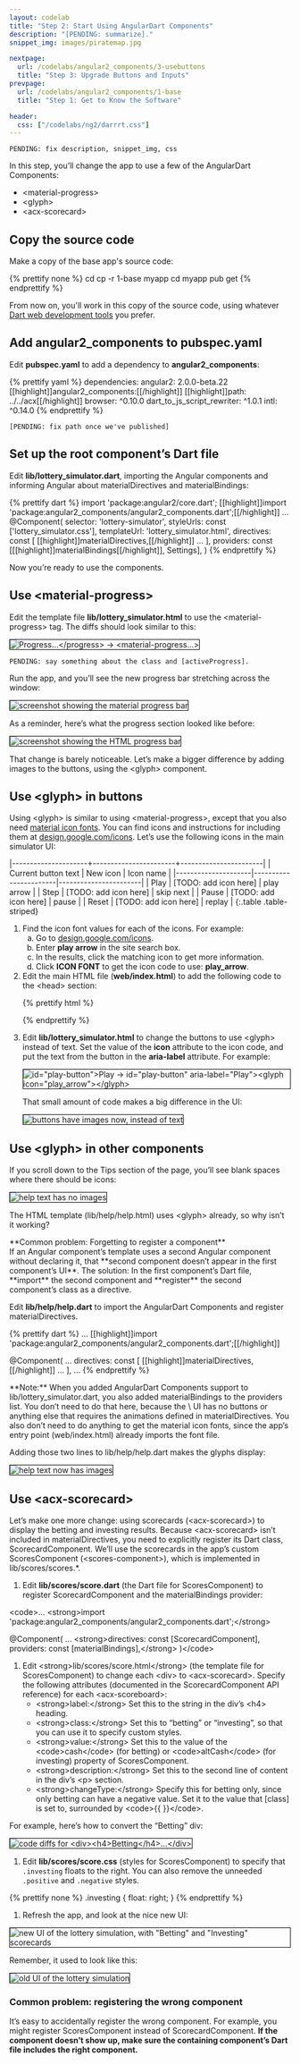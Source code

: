 ```yaml
---
layout: codelab
title: "Step 2: Start Using AngularDart Components"
description: "[PENDING: summarize]."
snippet_img: images/piratemap.jpg

nextpage:
  url: /codelabs/angular2_components/3-usebuttons
  title: "Step 3: Upgrade Buttons and Inputs"
prevpage:
  url: /codelabs/angular2_components/1-base
  title: "Step 1: Get to Know the Software"

header:
  css: ["/codelabs/ng2/darrrt.css"]
---
```


```
PENDING: fix description, snippet_img, css
```

In this step, you’ll change the app to use a few of the AngularDart Components:



*   \<material-progress>
*   \<glyph>
*   \<acx-scorecard>


## <i class="fa fa-money"> </i> Copy the source code

Make a copy of the base app's source code:

{% prettify none %}
cd <repo-name>
cp -r 1-base myapp
cd myapp
pub get
{% endprettify %}

From now on, you'll work in this copy of the source code,
using whatever [Dart web development tools](/tools) you prefer.


## <i class="fa fa-money"> </i> Add angular2_components to pubspec.yaml

Edit **pubspec.yaml** to add a dependency to **angular2_components**:

{% prettify yaml %}
dependencies:
  angular2: 2.0.0-beta.22
  [[highlight]]angular2_components:[[/highlight]]
    [[highlight]]path: ../../acx[[/highlight]]
  browser: ^0.10.0
  dart_to_js_script_rewriter: ^1.0.1
  intl: ^0.14.0
{% endprettify %}

```
[PENDING: fix path once we've published]
```

## <i class="fa fa-money"> </i> Set up the root component’s Dart file

Edit **lib/lottery_simulator.dart**, importing the Angular components and informing Angular about materialDirectives and materialBindings:

{% prettify dart %}
import 'package:angular2/core.dart';
[[highlight]]import 'package:angular2_components/angular2_components.dart';[[/highlight]]
...
@Component(
  selector: 'lottery-simulator',
  styleUrls: const ['lottery_simulator.css'],
  templateUrl: 'lottery_simulator.html',
  directives: const [
    [[highlight]]materialDirectives,[[/highlight]]
    ...
  ],
  providers: const [[[highlight]]materialBindings[[/highlight]], Settings],
)
{% endprettify %}

Now you’re ready to use the components.

## <i class="fa fa-money"> </i> Use \<material-progress>

Edit the template file **lib/lottery_simulator.html** to use the \<material-progress> tag. The diffs should look similar to this:

<img style="border:1px solid black" src="images/material-progress-diffs.png" alt="Progress...</progress> -> <material-progress...>">

```
PENDING: say something about the class and [activeProgress].
```

Run the app, and you’ll see the new progress bar stretching across the window:

<img style="border:1px solid black" src="images/material-progress-after.png" alt="screenshot showing the material progress bar">

As a reminder, here’s what the progress section looked like before:

<img style="border:1px solid black" src="images/material-progress-before.png" alt="screenshot showing the HTML progress bar">

That change is barely noticeable. Let’s make a bigger difference by adding images to the buttons, using the \<glyph> component.

## <i class="fa fa-money"> </i> Use \<glyph> in buttons

Using \<glyph> is similar to using \<material-progress>,
except that you also need
[material icon fonts](http://google.github.io/material-design-icons/).
You can find icons and instructions for including them at
[design.google.com/icons](https://design.google.com/icons).
Let’s use the following icons in the main simulator UI:


|---------------------+-----------------------+-----------------------|
| Current button text | New icon              | Icon name             |
|---------------------|-----------------------|-----------------------|
| Play                | [TODO: add icon here] | play arrow            |
| Step                | [TODO: add icon here] | skip next            |
| Pause                | [TODO: add icon here] | pause            |
| Reset                | [TODO: add icon here] | replay            |
{:.table .table-striped}

<ol>

<li>
Find the icon font values for each of the icons. For example:
<ol style="list-style-type: lower-alpha">
  <li>
  Go to <a href="https://design.google.com/icons">design.google.com/icons</a>. </li>
  <li>
  Enter <b>play arrow</b> in the site search box. </li>
  <li>
  In the results, click the matching icon to get more information. </li>
  <li>
  Click <b>ICON FONT</b> to get the icon code to use: <b>play_arrow</b>. </li></ol></li>

<li>
  Edit the main HTML file (<b>web/index.html</b>) to add the following code to the &lt;head> section: 

{% prettify html %}
<link rel="stylesheet" type="text/css"
    href="https://fonts.googleapis.com/icon?family=Material+Icons+Extended">
{% endprettify %}
</li>

<li>
  <p>
  Edit <b>lib/lottery_simulator.html</b> to
  change the buttons to use &lt;glyph> instead of text.
  Set the value of the <b>icon</b> attribute to the icon code,
  and put the text from the button in the <b>aria-label</b> attribute.
  For example:
  </p>

  <p>
  <img style="border:1px solid black" src="images/glyph-play-diffs.png" alt='id="play-button">Play -> id="play-button" aria-label="Play"><glyph icon="play_arrow"></glyph>'>
  </p>

  <p>
  That small amount of code makes a big difference in the UI:
  </p>

  <img style="border:1px solid black" src="images/glyph-buttons-after.png" alt='buttons have images now, instead of text'></li></ol>


## <i class="fa fa-money"> </i> Use \<glyph> in other components

If you scroll down to the Tips section of the page, you’ll see blank spaces where there should be icons:

<img style="border:1px solid black" src="images/glyph-help-before.png" alt='help text has no images'>

The HTML template (lib/help/help.html) uses \<glyph> already, so why isn’t it working?

<aside class="alert alert-success" markdown="1">
<i class="fa fa-lightbulb-o"> </i> **Common problem: Forgetting to register a component** <br>
If an Angular component’s template uses a second Angular component without declaring it, that **second component doesn’t appear in the first component’s UI**. The solution: In the first component’s Dart file, **import** the second component and **register** the second component’s class as a directive.
</aside>

Edit **lib/help/help.dart** to import the AngularDart Components and register materialDirectives.


{% prettify dart %}
...
[[highlight]]import 'package:angular2_components/angular2_components.dart';[[/highlight]]

@Component(
  ...
  directives: const [
    [[highlight]]materialDirectives,[[/highlight]]
    ...
  ],
  ...
{% endprettify %}

<aside class="alert alert-info" markdown="1">
**Note:**
When you added AngularDart Components support to lib/lottery_simulator.dart, you also added materialBindings to the providers list. You don’t need to do that here, because the \<help-component> UI has no buttons or anything else that requires the animations defined in materialDirectives. You also don’t need to do anything to get the material icon fonts, since the app’s entry point (web/index.html) already imports the font file.
</aside>

Adding those two lines to lib/help/help.dart makes the glyphs display:

<img style="border:1px solid black" src="images/glyph-help-after.png" alt='help text now has images'>


## <i class="fa fa-money"> </i> Use \<acx-scorecard>

Let’s make one more change: using scorecards (\<acx-scorecard>) to display the betting and investing results. Because \<acx-scorecard> isn’t included in materialDirectives, you need to explicitly register its Dart class, ScorecardComponent. We’ll use the scorecards in the app’s custom ScoresComponent (\<scores-component>), which is implemented in lib/scores/scores.*.

1.  Edit **lib/scores/score.dart** (the Dart file for ScoresComponent) to register ScorecardComponent and the materialBindings provider:

\<code>...
\<strong>import 'package:angular2_components/angular2_components.dart';\</strong>

@Component(
  ...
  \<strong>directives: const [ScorecardComponent],
  providers: const [materialBindings],\</strong>
)\</code>
1.  Edit \<strong>lib/scores/score.html\</strong> (the template file for ScoresComponent) to change each \<div> to \<acx-scorecard>. Specify the following attributes (documented in the ScorecardComponent API reference) for each \<acx-scoreboard>:
    *   \<strong>label:\</strong> Set this to the string in the div’s \<h4> heading.
    *   \<strong>class:\</strong> Set this to “betting” or “investing”, so that you can use it to specify custom styles.
    *   \<strong>value:\</strong> Set this to the value of the \<code>cash\</code> (for betting) or \<code>altCash\</code> (for investing) property of ScoresComponent.
    *   \<strong>description:\</strong> Set this to the second line of content in the div’s \<p> section.
    *   \<strong>changeType:\</strong> Specify this for betting only, since only betting can have a negative value. Set it to the value that [class] is set to, surrounded by \<code>{{ }}\</code>.

For example, here’s how to convert the “Betting” div:

<img style="border:1px solid black" src="images/acx-scorecard-betting-diffs.png" alt='code diffs for <div><h4>Betting</h4>...</div>'>

1.  Edit **lib/scores/score.css** (styles for ScoresComponent) to specify that `.investing` floats to the right. You can also remove the unneeded `.positive` and `.negative` styles.

{% prettify none %}
.investing {
  float: right;
}
{% endprettify %}

1.  Refresh the app, and look at the nice new UI:

<img style="border:1px solid black" src="images/acx-scorecard-after.png" alt='new UI of the lottery simulation, with "Betting" and "Investing" scorecards'>

Remember, it used to look like this: 

<img style="border:1px solid black" src="images/acx-scorecard-before.png" alt='old UI of the lottery simulation'>


### Common problem: registering the wrong component

It’s easy to accidentally register the wrong component. For example, you might register ScoresComponent instead of ScorecardComponent. **If the component doesn’t show up, make sure the containing component’s Dart file includes the right component.**
